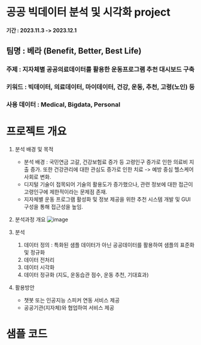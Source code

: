 # 공공 빅데이터 분석 및 시각화 project
#### 기간 : 2023.11.3 -> 2023.12.1

## 팀명 : 베라 (Benefit, Better, Best Life) 
### 주제 : 지자체별 공공의료데이터를 활용한 운동프로그램 추천 대시보드 구축
### 키워드 : 빅데이터, 의료데이터, 마이데이터, 건강, 운동, 추천, 고령(노인) 등
### 사용 데이터 : Medical, Bigdata, Personal


# 프로젝트 개요 
1. 분석 배경 및 목적
   - 분석 배경 : 국민연금 고갈, 건강보험료 증가 등 고령인구 증가로 인한 의료비 지출 증가. 또한 건강관리에 대한 관심도 증가로 인한 치료 -> 예방 중심 헬스케어 사회로 변화.
   - 디지털 기술이 접목되어 기술의 활용도가 증가했으나, 관련 정보에 대한 접근이 고령인구에 제한적이라는 문제점 존재.
   - 지자체별 운동 프로그램 활성화 및 정보 제공을 위한 추천 시스템 개발 및 GUI 구성을 통해 접근성을 높임.
     
2. 분석과정 개요
   ![image](https://github.com/songmac/2023-Sesac-Project-Silver/assets/113491089/cbd0c65b-6e02-47e6-a95d-24696dc197a9)
4. 분석
   1) 데이터 정의 : 특화된 샘플 데이터가 아닌 공공데이터를 활용하여 샘플의 표준화 및 정규화
   2) 데이터 전처리
   3) 데이터 시각화
   4) 데이터 정규화 (지도, 운동습관 점수, 운동 추천, 기대효과)
      
5. 활용방안
   - 챗봇 또는 인공지능 스피커 연동 서비스 제공
   - 공공기관(지자체)와 협업하여 서비스 제공

# 샘플 코드



